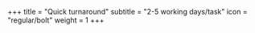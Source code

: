 +++
title = "Quick turnaround"
subtitle = "2-5 working days/task"
icon = "regular/bolt"
weight = 1
+++
